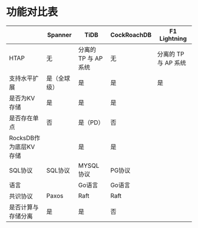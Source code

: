 # 功能对比表

|                       | Spanner      | TiDB                 | CockRoachDB | F1 Lightning         |
| --------------------- | ------------ | -------------------- | ----------- | -------------------- |
| HTAP                  | 无           | 分离的 TP 与 AP 系统 | 无          | 分离的 TP 与 AP 系统 |
| 支持水平扩展          | 是（全球级） | 是                   | 是          | 是                   |
| 是否为KV存储          | 是           | 是                   | 是          |                      |
| 是否存在单点          | 否           | 是（PD）             | 否          |                      |
| RocksDB作为底层KV存储 |              | 是                   | 是          |                      |
| SQL协议               | SQL协议      | MYSQL协议            | PG协议      |                      |
| 语言                  |              | Go语言               | Go语言      |                      |
| 共识协议              | Paxos        | Raft                 | Raft        |                      |
| 是否计算与存储分离    | 是           | 是                   | 否          |                      |

 